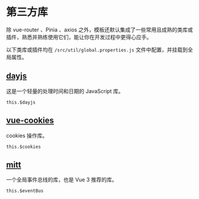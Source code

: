 # 第三方库

除 vue-router 、Pinia 、axios 之外，模板还默认集成了一些常用且成熟的类库或插件，熟悉并熟练使用它们，能让你在开发过程中更得心应手。

以下类库或插件均在 `/src/util/global.properties.js` 文件中配置，并挂载到全局属性。

## [dayjs](https://day.js.org/zh-CN/)

这是一个轻量的处理时间和日期的 JavaScript 库。

```js:no-line-numbers
this.$dayjs
```

## [vue-cookies](https://github.com/cmp-cc/vue-cookies)

cookies 操作库。

```js:no-line-numbers
this.$cookies
```

## [mitt](https://github.com/developit/mitt)

一个全局事件总线的库，也是 Vue 3 推荐的库。

```js:no-line-numbers
this.$eventBus
```